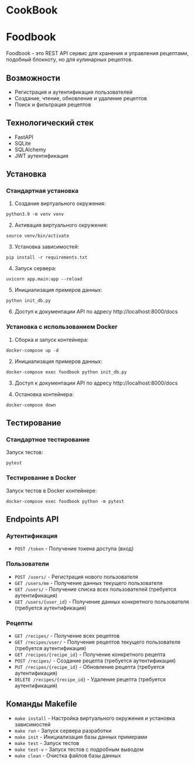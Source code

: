 # CookBook
# Foodbook

Foodbook - это REST API сервис для хранения и управления рецептами, подобный блокноту, но для кулинарных рецептов.

## Возможности

- Регистрация и аутентификация пользователей
- Создание, чтение, обновление и удаление рецептов
- Поиск и фильтрация рецептов

## Технологический стек

- FastAPI
- SQLite
- SQLAlchemy
- JWT аутентификация

## Установка

### Стандартная установка

1. Создание виртуального окружения:
```
python3.9 -m venv venv
```

2. Активация виртуального окружения:
```
source venv/bin/activate
```

3. Установка зависимостей:
```
pip install -r requirements.txt
```

4. Запуск сервера:
```
uvicorn app.main:app --reload
```

5. Инициализация примеров данных:
```
python init_db.py
```

6. Доступ к документации API по адресу http://localhost:8000/docs

### Установка с использованием Docker

1. Сборка и запуск контейнера:
```
docker-compose up -d
```

2. Инициализация примеров данных:
```
docker-compose exec foodbook python init_db.py
```

3. Доступ к документации API по адресу http://localhost:8000/docs

4. Остановка контейнера:
```
docker-compose down
```

## Тестирование

### Стандартное тестирование
Запуск тестов:
```
pytest
```

### Тестирование в Docker
Запуск тестов в Docker контейнере:
```
docker-compose exec foodbook python -m pytest
```

## Endpoints API

### Аутентификация
- `POST /token` - Получение токена доступа (вход)

### Пользователи
- `POST /users/` - Регистрация нового пользователя
- `GET /users/me` - Получение данных текущего пользователя
- `GET /users/` - Получение списка всех пользователей (требуется аутентификация)
- `GET /users/{user_id}` - Получение данных конкретного пользователя (требуется аутентификация)

### Рецепты
- `GET /recipes/` - Получение всех рецептов
- `GET /recipes/user/` - Получение рецептов текущего пользователя (требуется аутентификация)
- `GET /recipes/{recipe_id}` - Получение конкретного рецепта
- `POST /recipes/` - Создание рецепта (требуется аутентификация)
- `PUT /recipes/{recipe_id}` - Обновление рецепта (требуется аутентификация)
- `DELETE /recipes/{recipe_id}` - Удаление рецепта (требуется аутентификация)

## Команды Makefile

- `make install` - Настройка виртуального окружения и установка зависимостей
- `make run` - Запуск сервера разработки
- `make init` - Инициализация базы данных примерами
- `make test` - Запуск тестов
- `make test-v` - Запуск тестов с подробным выводом
- `make clean` - Очистка файлов базы данных 
